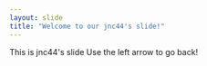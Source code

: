 ```yaml
---
layout: slide
title: "Welcome to our jnc44's slide!"
---
```

This is jnc44's slide
Use the left arrow to go back!
